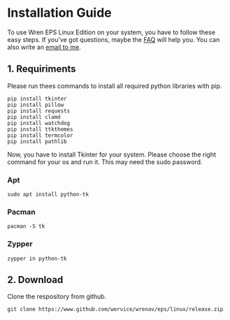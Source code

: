 # Installation Guide
To use Wren EPS Linux Edition on your system, you have to follow these easy steps. If you've got questions, maybe the [FAQ](#faq) will help you. You can also write an [email to me](mailto:wervice@proton.me).
## 1. Requiriments
Please run thees commands to install all required python libraries with pip.
```
pip install tkinter
pip install pillow
pip install requests
pip install clamd
pip install watchdog
pip install ttkthemes
pip install termcolor
pip install pathlib
```
Now, you have to install Tkinter for your system. Please choose the right command for your os and run it. This may need the sudo password.
### Apt
```
sudo apt install python-tk
```
### Pacman
```
pacman -S tk
```
### Zypper
```
zypper in python-tk
```
## 2. Download
Clone the respository from github.
```
git clone https://www.github.com/wervice/wrenav/eps/linux/release.zip